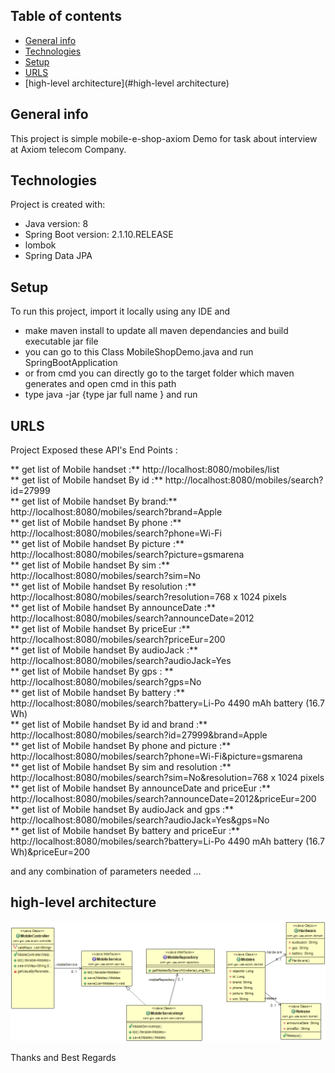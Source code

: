 ## Table of contents
* [General info](#general-info)
* [Technologies](#technologies)
* [Setup](#setup)
* [URLS](#URLS)
* [high-level architecture](#high-level architecture)

## General info
This project is simple mobile-e-shop-axiom Demo for task about interview at Axiom telecom Company.

## Technologies
Project is created with:
* Java version: 8
* Spring Boot version: 2.1.10.RELEASE
* lombok
* Spring Data JPA
	
## Setup
To run this project, import it locally using any IDE and 

* make maven install to update all maven dependancies and build executable jar file 
* you can go to this Class  MobileShopDemo.java and run SpringBootApplication 
*  or from cmd you can directly go to the target folder which maven generates and open cmd in this path 
* type java -jar {type jar full name } and run 

## URLS
Project Exposed these API's End Points :

** get list of Mobile handset :**  http://localhost:8080/mobiles/list <br />
** get list of Mobile handset By id :**  http://localhost:8080/mobiles/search?id=27999 <br />
** get list of Mobile handset By brand:**  http://localhost:8080/mobiles/search?brand=Apple <br />
** get list of Mobile handset By phone :**  http://localhost:8080/mobiles/search?phone=Wi-Fi <br />
** get list of Mobile handset By picture :**  http://localhost:8080/mobiles/search?picture=gsmarena <br />
** get list of Mobile handset By sim :**  http://localhost:8080/mobiles/search?sim=No <br />
** get list of Mobile handset By resolution :**  http://localhost:8080/mobiles/search?resolution=768 x 1024 pixels <br />
** get list of Mobile handset By announceDate :**  http://localhost:8080/mobiles/search?announceDate=2012 <br />
** get list of Mobile handset By priceEur :**  http://localhost:8080/mobiles/search?priceEur=200 <br />
** get list of Mobile handset By audioJack :**  http://localhost:8080/mobiles/search?audioJack=Yes <br />
** get list of Mobile handset By gps : ** http://localhost:8080/mobiles/search?gps=No <br />
** get list of Mobile handset By battery :**  http://localhost:8080/mobiles/search?battery=Li-Po 4490 mAh battery (16.7 Wh) <br />
** get list of Mobile handset By id and brand :**  http://localhost:8080/mobiles/search?id=27999&brand=Apple <br />
** get list of Mobile handset By phone and picture :**  http://localhost:8080/mobiles/search?phone=Wi-Fi&picture=gsmarena <br />
** get list of Mobile handset By sim and resolution :**  http://localhost:8080/mobiles/search?sim=No&resolution=768 x 1024 pixels <br />
** get list of Mobile handset By announceDate and priceEur :**  http://localhost:8080/mobiles/search?announceDate=2012&priceEur=200 <br />
** get list of Mobile handset By audioJack and gps :**  http://localhost:8080/mobiles/search?audioJack=Yes&gps=No  <br />
** get list of Mobile handset By battery and priceEur :**  http://localhost:8080/mobiles/search?battery=Li-Po 4490 mAh battery (16.7 Wh)&priceEur=200  <br />

and any combination of parameters needed ... 

## high-level architecture
![high-level architecture](https://github.com/ahmed-dowidar/demo-mobile-e-shop-axiom/blob/master/src/classDiagram/DemoTestAxiomMobileEShop.png?raw=true)

Thanks and Best Regards
